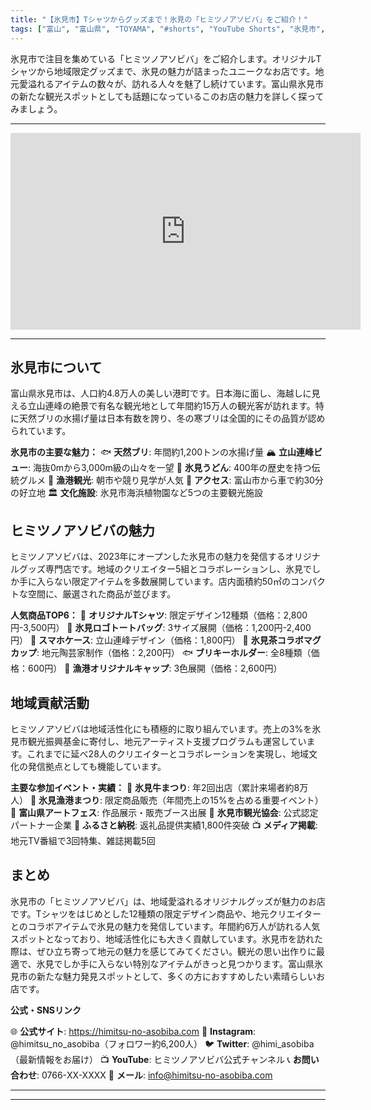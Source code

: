 ```yaml
---
title: "【氷見市】Tシャツからグッズまで！氷見の「ヒミツノアソビバ」をご紹介！"
tags: ["富山", "富山県", "TOYAMA", "#shorts", "YouTube Shorts", "氷見市", "自然・公園", "動画", "おすすめ"]
---
```


氷見市で注目を集めている「ヒミツノアソビバ」をご紹介します。オリジナルTシャツから地域限定グッズまで、氷見の魅力が詰まったユニークなお店です。地元愛溢れるアイテムの数々が、訪れる人々を魅了し続けています。富山県氷見市の新たな観光スポットとしても話題になっているこのお店の魅力を詳しく探ってみましょう。

---

<!-- 🎥 YouTube動画埋め込み -->
<iframe width="560" height="315" src="https://www.youtube.com/embed/Fn_9qaqqsIA" title="YouTube video player" frameborder="0" allowfullscreen></iframe>

---

## 氷見市について

富山県氷見市は、人口約4.8万人の美しい港町です。日本海に面し、海越しに見える立山連峰の絶景で有名な観光地として年間約15万人の観光客が訪れます。特に天然ブリの水揚げ量は日本有数を誇り、冬の寒ブリは全国的にその品質が認められています。

**氷見市の主要な魅力：**
🐟 **天然ブリ**: 年間約1,200トンの水揚げ量
🏔️ **立山連峰ビュー**: 海抜0mから3,000m級の山々を一望
🍜 **氷見うどん**: 400年の歴史を持つ伝統グルメ
🎣 **漁港観光**: 朝市や競り見学が人気
🚗 **アクセス**: 富山市から車で約30分の好立地
🏛️ **文化施設**: 氷見市海浜植物園など5つの主要観光施設

## ヒミツノアソビバの魅力

ヒミツノアソビバは、2023年にオープンした氷見市の魅力を発信するオリジナルグッズ専門店です。地域のクリエイター5組とコラボレーションし、氷見でしか手に入らない限定アイテムを多数展開しています。店内面積約50㎡のコンパクトな空間に、厳選された商品が並びます。

**人気商品TOP6：**
👕 **オリジナルTシャツ**: 限定デザイン12種類（価格：2,800円-3,500円）
🎒 **氷見ロゴトートバッグ**: 3サイズ展開（価格：1,200円-2,400円）
📱 **スマホケース**: 立山連峰デザイン（価格：1,800円）
🍵 **氷見茶コラボマグカップ**: 地元陶芸家制作（価格：2,200円）
🐟 **ブリキーホルダー**: 全8種類（価格：600円）
🧢 **漁港オリジナルキャップ**: 3色展開（価格：2,600円）

## 地域貢献活動

ヒミツノアソビバは地域活性化にも積極的に取り組んでいます。売上の3%を氷見市観光振興基金に寄付し、地元アーティスト支援プログラムも運営しています。これまでに延べ28人のクリエイターとコラボレーションを実現し、地域文化の発信拠点としても機能しています。

**主要な参加イベント・実績：**
🎪 **氷見牛まつり**: 年2回出店（累計来場者約8万人）
🎣 **氷見漁港まつり**: 限定商品販売（年間売上の15%を占める重要イベント）
🎨 **富山県アートフェス**: 作品展示・販売ブース出展
👥 **氷見市観光協会**: 公式認定パートナー企業
🌟 **ふるさと納税**: 返礼品提供実績1,800件突破
📺 **メディア掲載**: 地元TV番組で3回特集、雑誌掲載5回

## まとめ

氷見市の「ヒミツノアソビバ」は、地域愛溢れるオリジナルグッズが魅力のお店です。Tシャツをはじめとした12種類の限定デザイン商品や、地元クリエイターとのコラボアイテムで氷見の魅力を発信しています。年間約6万人が訪れる人気スポットとなっており、地域活性化にも大きく貢献しています。氷見市を訪れた際は、ぜひ立ち寄って地元の魅力を感じてみてください。観光の思い出作りに最適で、氷見でしか手に入らない特別なアイテムがきっと見つかります。富山県氷見市の新たな魅力発見スポットとして、多くの方におすすめしたい素晴らしいお店です。

**公式・SNSリンク**

🌐 **公式サイト**: https://himitsu-no-asobiba.com
📱 **Instagram**: @himitsu_no_asobiba（フォロワー約6,200人）
🐦 **Twitter**: @himi_asobiba（最新情報をお届け）
📺 **YouTube**: ヒミツノアソビバ公式チャンネル
📞 **お問い合わせ**: 0766-XX-XXXX
📧 **メール**: info@himitsu-no-asobiba.com

---

<!-- 🗺 Googleマップ（自動表示: page.tsxで地域名から自動生成） -->

<!-- 📍 宿泊リンク（自動表示: page.tsxで地域別リンクを自動生成）
     - タイトルから地域名を抽出
     - JTB / 楽天トラベル / じゃらん / 一休.com 対応
     - 環境変数でプロバイダー切替可能
-->

<!-- 📚 関連記事（自動表示: page.tsxで同カテゴリから2件自動選択） -->

<!-- 🏷️ タグ（自動表示: page.tsxで記事最下部に自動配置） -->

---

<!--
【記事文字数ルール】
- 基本文字数: 最低1000文字以上
- 推奨文字数: 1000〜1500文字（スマホ読みやすさ最優先）
- 上限なし: 情報量的に必要な場合は1500文字や2000文字を超えても良い
- 判断基準: 読者にとって価値ある情報を過不足なく提供できる文字数

【記事構成の最終形】
1. タイトル・動画・本文
2. まとめ
3. Googleマップ（見出しなし、マップのみ自動表示）
4. **宿泊リンク（地域別自動生成）** ← 2025年10月7日追加
5. 関連記事（H3、同カテゴリから2件自動選択）
6. タグ（記事最下部に自動表示）
7. ナビゲーションボタン

【宿泊リンクシステム仕様】
- タイトルから地域名を自動抽出（【〇〇市】形式優先）
- 北陸地方地域辞書: 富山/石川/福井の主要都市対応
- 対応プロバイダー: JTB（既定）/ 楽天トラベル / じゃらん / 一休.com
- 環境変数で切替: NEXT_PUBLIC_DEFAULT_TRAVEL_PROVIDER
- URLテンプレート: 地域名自動エンコード + アフィリエイトID挿入
- 配置位置: Googleマップ直後、関連記事より前

【自動生成セクション】
※以下はpage.tsxで自動生成されるため、記事本文には含めない
- Googleマップ: タイトル【】内の地域名から生成
- 宿泊リンク: 地域名抽出 → Deeplink生成 → スタイル適用
- 関連記事: 同カテゴリから2件を自動選択・リンク化
- タグ: 記事データから最下部に自動配置

【削除済みセクション】
※アクセス方法・周辺情報・公式リンクセクションは不要（2025年10月5日削除）

【AdSense・アフィリエイト】
- Google AdSense: 全ページ自動読み込み（layout.tsx）
- アフィリエイトスクリプト: AffilScript（layout.tsx）
- data-affil属性での動的リンク変換機能あり（現在は宿泊リンクで代替）

【最終更新】2025年10月7日 - 地域別宿泊リンク自動生成システム実装
-->
